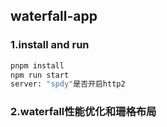 ## waterfall-app

### 1.install and run
```bash
pnpm install
npm run start
server: "spdy"是否开启http2
```
### 2.waterfall性能优化和珊格布局

